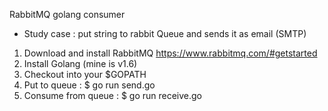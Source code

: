 RabbitMQ golang consumer
- Study case : put string to rabbit Queue and sends it as email (SMTP)
1. Download and install RabbitMQ https://www.rabbitmq.com/#getstarted
2. Install Golang (mine is v1.6)
3. Checkout into your $GOPATH
4. Put to queue : $ go run send.go
5. Consume from queue : $ go run receive.go
